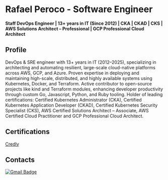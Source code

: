 # Rafael Peroco - Software Engineer

**Staff DevOps Engineer | 13+ years in IT (Since 2012) | CKA | CKAD | CKS | AWS Solutions Architect – Professional | GCP Professional Cloud Architect**

## Profile
DevOps & SRE engineer with 13+ years in IT (2012–2025), specializing in architecting and automating resilient, large-scale cloud-native platforms across AWS, GCP, and Azure.
Proven expertise in deploying and maintaining high-scale, distributed, and highly available systems using Kubernetes, Docker, and Terraform.
Active contributor to open-source projects like kind and Terraform modules, enhancing developer productivity through custom Go, Javascript, Python, and Ruby tooling.
Holder of leading certifications: Certified Kubernetes Administrator (CKA), Certified Kubernetes Application Developer (CKAD), Certified Kubernetes Security Specialist (CKS), AWS Certified Solutions Architect – Associate, AWS Certified Cloud Practitioner and GCP Professional Cloud Architect.

## Certifications
[Credly](https://www.credly.com/users/rafaelperoco)

## Contacts
[![Gmail Badge](https://img.shields.io/badge/-rafaelperoco@gmail.com-c14438?style=flat-square&logo=Gmail&logoColor=white&link=mailto:rafaelperoco@gmail.com)](mailto:rafaelperoco@gmail.com)
